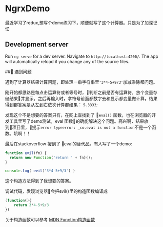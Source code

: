 # NgrxDemo

 最近学习了redux,想写个demo练习下，顺便就写了这个计算器。只是为了加深记忆

## Development server

Run `ng serve` for a dev server. Navigate to `http://localhost:4200/`. The app will automatically reload if you change any of the source files.

## 遇到问题

遇到了计算器结果计算问题，即处理一串字符串里`'3*4-5+9/3'`加减乘除都问题。

刚开始都思路是每点击运算符或者等号时，判断之前是否有运算符，放个变量存储结果并显示。之后再输入时，拿符号前面都数字去和显示都变量做计算，结果得到都答案是从左到右依次计算都结果： `5.3333`;

发现这个不是想要的答案只有，在网上查找到了 `eval()` 函数，也在浏览器的开发工具里写了demo测试，eval 函数的确能解决这个问题。高兴啊，结果放到项目里，提示`error typeerror: _co.eval is not a function`不是一个函数。坑啊！！

最后在stackoverflow 搜到了 eval的替代品。有人写了一个demo:

```javascript
function evil(fn) {
  return new Function('return ' + fn)();
}

console.log( evil('3*4-5+9/3') )

```
这个构造方法得到了我想要的答案。

调试代码，发现浏览器会把evil()里的构造函数编译成

```javascript
(function(){
    return 3*4-5+9/3
})

```

关于构造函数可以参考 [MDN Function构造函数]('https://developer.mozilla.org/zh-CN/docs/Web/JavaScript/Reference/Global_Objects/Function', 'MDN Function')
